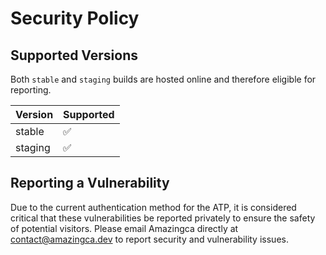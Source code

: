 # Security Policy

## Supported Versions

Both `stable` and `staging` builds are hosted online and therefore eligible for reporting.

| Version | Supported          |
| ------- | ------------------ |
| stable   | :white_check_mark: |
| staging   | :white_check_mark: |

## Reporting a Vulnerability

Due to the current authentication method for the ATP, it is considered critical that these vulnerabilities be reported privately to ensure the safety of potential visitors.
Please email Amazingca directly at [contact@amazingca.dev](mailto:contact@amazingca.dev) to report security and vulnerability issues.
